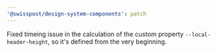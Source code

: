 ```yaml
---
'@swisspost/design-system-components': patch
---
```


Fixed timeing issue in the calculation of the custom property `--local-header-height`, so it's defined from the very beginning.

